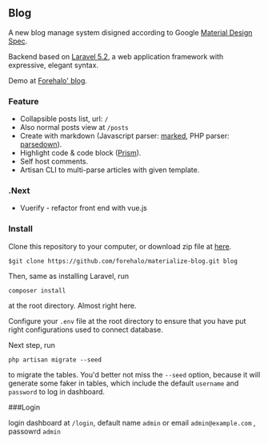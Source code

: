 ## Blog

A new blog manage system disigned according to Google [Material Design Spec](https://www.google.com/design/spec/material-design/introduction.html).

Backend based on [Laravel 5.2](https://laravel.com), a web application framework with expressive, elegant syntax.

Demo at [Forehalo' blog](http://forehalo.me).

### Feature

* Collapsible posts list, url: `/`
* Also normal posts view at `/posts`
* Create with markdown (Javascript parser: [marked](https://github.com/chjj/marked), PHP parser: [parsedown](https://github.com/erusev/parsedown)).
* Highlight code & code block ([Prism](http://prismjs.com)).
* Self host comments.
* Artisan CLI to multi-parse articles with given template.


### .Next

* Vuerify - refactor front end with vue.js

### Install

Clone this repository to your computer, or download zip file at [here](https://github.com/forehalo/materialize-blog/archive/master.zip).

    $git clone https://github.com/forehalo/materialize-blog.git blog

Then, same as installing Laravel, run

    composer install

at the root directory. Almost right here.

Configure your `.env` file at the root directory to ensure that you have put right configurations used to connect database.

Next step, run

    php artisan migrate --seed

to migrate the tables. You'd better not miss the `--seed` option, because it will generate some faker in tables, which include the default `username` and `password` to log in dashboard.

###Login

login dashboard at `/login`, default name `admin` or email `admin@example.com` , passowrd `admin`


